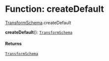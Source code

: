 # Function: createDefault

[TransformSchema](/auto-docs/fixed-layout-editor/modules/TransformSchema.md).createDefault

**createDefault**(): [`TransformSchema`](/auto-docs/fixed-layout-editor/interfaces/TransformSchema-1.md)

#### Returns

[`TransformSchema`](/auto-docs/fixed-layout-editor/interfaces/TransformSchema-1.md)
